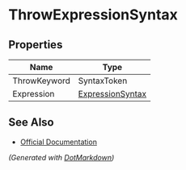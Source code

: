 # ThrowExpressionSyntax

## Properties

| Name         | Type                                    |
| ------------ | --------------------------------------- |
| ThrowKeyword | SyntaxToken                             |
| Expression   | [ExpressionSyntax](ExpressionSyntax.md) |

## See Also

* [Official Documentation](https://docs.microsoft.com/en-us/dotnet/api/microsoft.codeanalysis.csharp.syntax.throwexpressionsyntax)


*\(Generated with [DotMarkdown](http://github.com/JosefPihrt/DotMarkdown)\)*